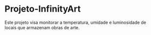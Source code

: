 # Projeto-InfinityArt
Este projeto visa monitorar a temperatura, umidade e luminosidade de locais que armazenam obras de arte.
